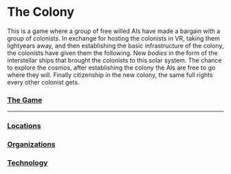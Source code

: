 # The Colony

This is a game where a group of free willed AIs have made a bargain with a group of colonists. In exchange for hosting the colonists in VR, taking them lightyears away, and then establishing the basic infrastructure of the colony, the colonists have given them the following. New _bodies_ in the form of the interstellar ships that brought the colonists to this solar system. The chance to explore the cosmos, after establishing the colony the AIs are free to go where they will. Finally citizenship in the new colony, the same full rights every other colonist gets.

### [The Game](TheGame.md)
---
### [Locations](./Locations)
### [Organizations](./Organizations)
### [Technology](./Technology)